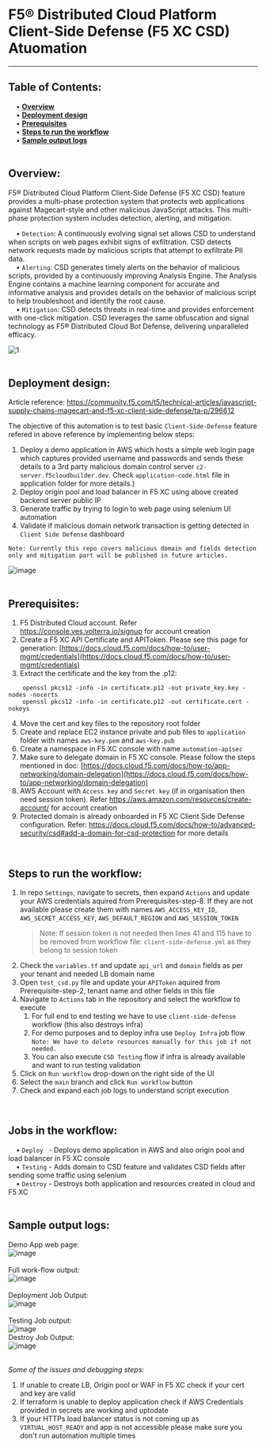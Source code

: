 # F5® Distributed Cloud Platform Client-Side Defense (F5 XC CSD) Atuomation
---
**Table of Contents:** <br />
---
&nbsp;&nbsp;&nbsp;&nbsp;•	**[Overview](#overview)** <br />
&nbsp;&nbsp;&nbsp;&nbsp;•	**[Deployment design](#deployment-design)** <br />
&nbsp;&nbsp;&nbsp;&nbsp;•	**[Prerequisites](#prerequisites)** <br />
&nbsp;&nbsp;&nbsp;&nbsp;•	**[Steps to run the workflow](#steps-to-run-the-workflow)** <br />
&nbsp;&nbsp;&nbsp;&nbsp;•	**[Sample output logs](#sample-output-logs)** <br />
<br />

**Overview:**<br />
---
F5® Distributed Cloud Platform Client-Side Defense (F5 XC CSD) feature provides a multi-phase protection system that protects web applications against Magecart-style and other malicious JavaScript attacks. This multi-phase protection system includes detection, alerting, and mitigation. <br />

&nbsp;&nbsp;&nbsp;&nbsp;• `Detection`: A continuously evolving signal set allows CSD to understand when scripts on web pages exhibit signs of exfiltration. CSD detects                            network requests made by malicious scripts that attempt to exfiltrate PII data. <br />
&nbsp;&nbsp;&nbsp;&nbsp;• `Alerting`: CSD generates timely alerts on the behavior of malicious scripts, provided by a continuously improving Analysis Engine. The                                  Analysis Engine contains a machine learning component for accurate and informative analysis and provides details on the behavior of                                    malicious script to help troubleshoot and identify the root cause. <br />
&nbsp;&nbsp;&nbsp;&nbsp;• `Mitigation`: CSD detects threats in real-time and provides enforcement with one-click mitigation. CSD leverages the same obfuscation and                                signal technology as F5® Distributed Cloud Bot Defense, delivering unparalleled efficacy. <br />

![1](https://docs.cloud.f5.com/docs/static/3491464ceb02f6a3c83c64944b1b62db/dc5ab/csd-data-flow-new.png) <br />
<br />

**Deployment design:**<br />
---
Article reference: https://community.f5.com/t5/technical-articles/javascript-supply-chains-magecart-and-f5-xc-client-side-defense/ta-p/296612 <br />

The objective of this automation is to test basic `Client-Side-Defense` feature refered in above reference by implementing below steps: <br />
1.	Deploy a demo application in AWS which hosts a simple web login page which captures provided username and passwords and sends these details to a 3rd party malicious domain control server `c2-server.f5cloudbuilder.dev`. Check `application-code.html` file in application folder for more details.)<br />
2.	Deploy origin pool and load balancer in F5 XC using above created backend server public IP <br />
3.	Generate traffic by trying to login to web page using selenium UI automation <br />
4.	Validate if malicious domain network transaction is getting detected in `Client Side Defense` dashboard <br />

`Note: Currently this repo covers malicious domain and fields detection only and mitigation part will be published in future articles.` <br />

![image](https://user-images.githubusercontent.com/6093830/199646117-2f8b2f65-cf36-4be4-8740-41c09d2531e8.png) <br />
<br />

**Prerequisites:**<br />
---
1.	F5 Distributed Cloud account. Refer https://console.ves.volterra.io/signup for account creation <br />
2.	Create a F5 XC API Certificate and APIToken. Please see this page for generation: [https://docs.cloud.f5.com/docs/how-to/user-mgmt/credentials](https://docs.cloud.f5.com/docs/how-to/user-mgmt/credentials) <br />
3.	Extract the certificate and the key from the .p12: <br />
```
    openssl pkcs12 -info -in certificate.p12 -out private_key.key -nodes -nocerts
    openssl pkcs12 -info -in certificate.p12 -out certificate.cert -nokeys
```
4.	Move the cert and key files to the repository root folder <br />
5.	Create and replace EC2 instance private and pub files to `application` folder with names `aws-key.pem` and `aws-key.pub`  <br />
6.	Create a namespace in F5 XC console with name `automation-apisec` <br />
7.	Make sure to delegate domain in F5 XC console. Please follow the steps mentioned in doc: [https://docs.cloud.f5.com/docs/how-to/app-networking/domain-delegation](https://docs.cloud.f5.com/docs/how-to/app-networking/domain-delegation) <br />
8.	AWS Account with `Access key` and `Secret key` (if in organisation then need session token). Refer https://aws.amazon.com/resources/create-account/ for account creation <br />
9.  Protected domain is already onboarded in F5 XC Client Side Defense configuration. Refer: https://docs.cloud.f5.com/docs/how-to/advanced-security/csd#add-a-domain-for-csd-protection for more details
<br />


**Steps to run the workflow:**<br />
---
1.	In repo `Settings`, navigate to secrets, then expand `Actions` and update your AWS credentials aquired from Prerequisites-step-8. 
    If they are not available please create them with names `AWS_ACCESS_KEY_ID`, `AWS_SECRET_ACCESS_KEY`, `AWS_DEFAULT_REGION` and `AWS_SESSION_TOKEN` <br />
    > Note: If session token is not needed then lines 41 and 115 have to be removed from workflow file: `client-side-defense.yml` as they belong to session token
2.	Check the `variables.tf` and update `api_url` and `domain` fields as per your tenant and needed LB domain name <br />
3.	Open `test_csd.py` file and update your `APIToken` aquired from Prerequisite-step-2, tenant name and other fields in this file <br />
4.	Navigate to `Actions` tab in the repository and select the workflow to execute <br />
    1. For full end to end testing we have to use `client-side-defense` workflow (this also destroys infra)
    2. For demo purposes and to deploy infra use `Deploy Infra` job flow <br />
      `Note: We have to delete resources manually for this job if not needed.`
    3. You can also execute `CSD Testing` flow if infra is already available and want to run testing validation
5.	Click on `Run workflow` drop-down on the right side of the UI <br />
6.	Select the `main` branch and click `Run workflow` button <br />
7.	Check and expand each job logs to understand script execution <br />
<br />

**Jobs in the workflow:**<br />
---
&nbsp;&nbsp;&nbsp;&nbsp;• `Deploy ` - Deploys demo application in AWS and also origin pool and load balancer in F5 XC console <br />
&nbsp;&nbsp;&nbsp;&nbsp;• `Testing` - Adds domain to CSD feature and validates CSD fields after sending some traffic using selenium <br />
&nbsp;&nbsp;&nbsp;&nbsp;• `Destroy` - Destroys both application and resources created in cloud and F5 XC <br />
<br />

**Sample output logs:**<br />
---
Demo App web page:<br />
![image](https://user-images.githubusercontent.com/6093830/203243279-6bae2d43-9753-499c-a18a-8ef5be9fe088.png) <br />
<br />
Full work-flow output:<br />
![image](https://user-images.githubusercontent.com/6093830/200125265-6417c278-1993-4d3e-abe9-7d6a015db209.png) <br />
<br />
Deployment Job Output: <br />
![image](https://user-images.githubusercontent.com/6093830/200125164-297a815e-8f2f-4da3-87ff-8021529afd45.png) <br />
<br />
Testing Job output: <br />
![image](https://user-images.githubusercontent.com/6093830/200125185-0ce612cc-a196-4e15-8948-d7766d7b70bc.png)
<br />
Destroy Job Output: <br />
![image](https://user-images.githubusercontent.com/6093830/200125237-a21a0c2d-0804-4508-a9b3-4086550ed3c6.png) <br />
<br />

*Some of the issues and debugging steps:*<br />
1. If unable to create LB, Origin pool or WAF in F5 XC check if your cert and key are valid  <br />
2. If terraform is unable to deploy application check if AWS Credentials provided in secrets are working and uptodate  <br />
3. If your HTTPs load balancer status is not coming up as `VIRTUAL_HOST_READY` and app is not accessible please make sure you don't run automation multiple times  <br />

